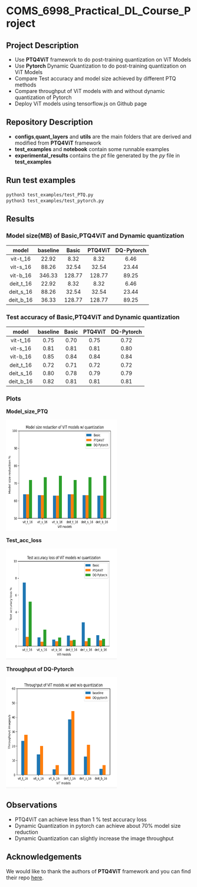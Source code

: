 # COMS_6998_Practical_DL_Course_Project

## Project Description

- Use **PTQ4ViT** framework to do post-training quantization on ViT Models
- Use **Pytorch** Dynamic Quantization to do post-training quantization on ViT Models
- Compare Test accuracy and model size achieved by different PTQ methods
- Compare throughput of ViT models with and without dynamic quantization of Pytorch
- Deploy ViT models using tensorflow.js on Github page

## Repository Description

- **configs**,**quant_layers** and **utils** are the main folders that are derived and modified from  **PTQ4ViT** framework
- **test_examples** and **notebook** contain some runnable examples
- **experimental_results** contains the *pt* file generated by the *py* file in **test_examples**

## Run test examples
```
python3 test_examples/test_PTQ.py
python3 test_examples/test_pytorch.py
```

## Results
### Model size(MB) of Basic,PTQ4ViT and Dynamic quantization

|     model    | baseline | Basic  | PTQ4ViT | DQ-Pytorch |
|:------------:|:--------:|:------:|:-------:|:----------:|
| vit-t_16     | 22.92    | 8.32   | 8.32    |  6.46      |
| vit-s_16     | 88.26    | 32.54  | 32.54   |   23.44    |
| vit-b_16     | 346.33   | 128.77 | 128.77  |   89.25    |
| deit_t_16    | 22.92    | 8.32   | 8.32    |   6.46     |
| deit_s_16    | 88.26    | 32.54  | 32.54   |   23.44    |
| deit_b_16    | 36.33    | 128.77 | 128.77  |   89.25    |

### Test accuracy of Basic,PTQ4ViT and Dynamic quantization

|     model    | baseline | Basic  | PTQ4ViT | DQ-Pytorch |
|:------------:|:--------:|:------:|:-------:|:----------:|
| vit-t_16     | 0.75     | 0.70   | 0.75    |  0.72      |
| vit-s_16     | 0.81     | 0.81   | 0.81    |   0.80     |
| vit-b_16     | 0.85     | 0.84   | 0.84    |   0.84     |
| deit_t_16    | 0.72     | 0.71   | 0.72    |   0.72     |
| deit_s_16    | 0.80     | 0.78   | 0.79    |   0.79     |
| deit_b_16    | 0.82     | 0.81   | 0.81    |   0.81     |

### Plots

**Model_size_PTQ**

<img src="images/model_size_reduce.png" width="300" height="300">

**Test_acc_loss**

<img src="images/test_acc_loss.png" width="300" height="300">

**Throughput of DQ-Pytorch**

<img src='images/thp.png' width="300" height="300" >

## Observations

- PTQ4ViT can achieve less than 1 % test accuracy loss 
- Dynamic Quantization in pytorch can achieve about 70% model size reduction 
- Dynamic Quantization can slightly increase the image throughput


## Acknowledgements
We would like to thank the authors of **PTQ4ViT** framework and you can find their repo [here](https://github.com/hahnyuan/PTQ4ViT).